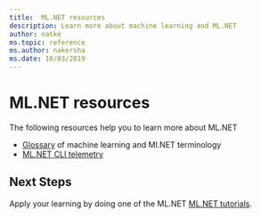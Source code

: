 ```yaml
---
title:  ML.NET resources
description: Learn more about machine learning and ML.NET
author: natke
ms.topic: reference
ms.author: nakersha
ms.date: 10/03/2019
---
```

# ML.NET resources 

The following resources help you to learn more about ML.NET

- [Glossary](glossary.md) of machine learning and Ml.NET terminology
- [ML.NET CLI telemetry](ml-net-cli-telemetry.md)

## Next Steps

Apply your learning by doing one of the ML.NET [ML.NET tutorials](~/docs/tutorials/index.md).
